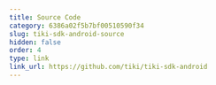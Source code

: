 ```yaml
---
title: Source Code
category: 6386a02f5b7bf00510590f34
slug: tiki-sdk-android-source
hidden: false
order: 4
type: link
link_url: https://github.com/tiki/tiki-sdk-android
---
```


